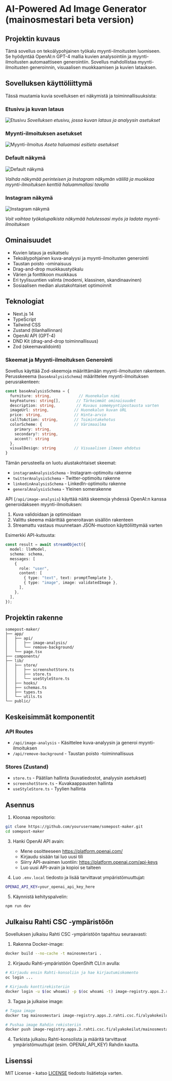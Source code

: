 # AI-Powered Ad Image Generator (mainosmestari beta version)

## Projektin kuvaus

Tämä sovellus on tekoälypohjainen työkalu myynti-ilmoitusten luomiseen. Se hyödyntää OpenAI:n GPT-4 mallia kuvien analysointiin ja myynti-ilmoitusten automaattiseen generointiin. Sovellus mahdollistaa myynti-ilmoitusten generoinnin, visuaalisen muokkaamisen ja kuvien latauksen.

## Sovelluksen käyttöliittymä

Tässä muutamia kuvia sovelluksen eri näkymistä ja toiminnallisuuksista:

### Etusivu ja kuvan lataus
![Etusivu](/docs/images/home.png)
*Sovelluksen etusivu, jossa kuvan lataus ja analyysin asetukset*

### Myynti-ilmoituksen asetukset
![Myynti-ilmoitus](/docs/images/settings.png)
*Aseta haluamasi esitieto asetukset*

### Default näkymä
![Default näkymä](/docs/images/edit-1.png)

*Vaihda näkymää perinteisen ja Instagram näkymän välillä ja muokkaa myynti-ilmoituksen kenttiä haluammallasi tavalla*

### Instagram näkymä
![Instagram näkymä](/docs/images/edit-2.png)

*Voit vaihtaa työkalupalkista näkymää halutessasi myös ja ladata myynti-ilmoituksen*

## Ominaisuudet

- Kuvien lataus ja esikatselu
- Tekoälypohjainen kuva-analyysi ja myynti-ilmoitusten generointi
- Taustan poisto -ominaisuus
- Drag-and-drop muokkaustyökalu
- Värien ja fonttikoon muokkaus
- Eri tyylisuuntien valinta (moderni, klassinen, skandinaavinen)
- Sosiaalisen median alustakohtaiset optimoinnit

## Teknologiat

- Next.js 14
- TypeScript
- Tailwind CSS
- Zustand (tilanhallinnan)
- OpenAI API (GPT-4)
- DND Kit (drag-and-drop toiminnallisuus)
- Zod (skeemavalidointi)

### Skeemat ja Myynti-ilmoituksen Generointi

Sovellus käyttää Zod-skeemoja määrittämään myynti-ilmoitusten rakenteen. Perusskeeema (`baseAnalysisSchema`) määrittelee myynti-ilmoituksen perusrakenteen:

```typescript
const baseAnalysisSchema = {
  furniture: string,            // Huonekalun nimi
  keyFeatures: string[],       // Tärkeimmät ominaisuudet
  description: string,         // Kuvaus somemyyntipostausta varten
  imageUrl: string,           // Huonekalun kuvan URL
  price: string,              // Hinta-arvio
  callToAction: string,       // Toimintakehotus
  colorScheme: {              // Värimaailma
    primary: string,
    secondary?: string,
    accent?: string
  },
  visualDesign: string        // Visuaalisen ilmeen ehdotus
}
```

Tämän perusteella on luotu alustakohtaiset skeemat:

- `instagramAnalysisSchema` - Instagram-optimoitu rakenne
- `twitterAnalysisSchema` - Twitter-optimoitu rakenne
- `linkedinAnalysisSchema` - LinkedIn-optimoitu rakenne
- `generalAnalysisSchema` - Yleinen somerakenne

API (`/api/image-analysis`) käyttää näitä skeemoja yhdessä OpenAI:n kanssa generoidakseen myynti-ilmoituksen:

1. Kuva validoidaan ja optimoidaan
2. Valittu skeema määrittää generoitavan sisällön rakenteen
3. Streamattu vastaus muunnetaan JSON-muotoon käyttöliittymää varten

Esimerkki API-kutsusta:

```typescript
const result = await streamObject({
  model: llmModel,
  schema: schema,
  messages: [
    {
      role: "user",
      content: [
        { type: "text", text: promptTemplate },
        { type: "image", image: validatedImage },
      ],
    },
  ],
});
```

## Projektin rakenne

```
somepost-maker/
├── app/
│   ├── api/
│   │   ├── image-analysis/
│   │   └── remove-background/
│   └── page.tsx
├── components/
├── lib/
│   ├── store/
│   │   ├── screenshotStore.ts
│   │   ├── store.ts
│   │   └── useStyleStore.ts
│   ├── hooks/
│   ├── schemas.ts
│   ├── types.ts
│   └── utils.ts
└── public/
```

## Keskeisimmät komponentit

### API Routes

- `/api/image-analysis` - Käsittelee kuva-analyysin ja generoi myynti-ilmoituksen
- `/api/remove-background` - Taustan poisto -toiminnallisuus

### Stores (Zustand)

- `store.ts` - Päätilan hallinta (kuvatiedostot, analyysin asetukset)
- `screenshotStore.ts` - Kuvakaappausten hallinta
- `useStyleStore.ts` - Tyylien hallinta

## Asennus

1. Kloonaa repositorio:

```bash
git clone https://github.com/yourusername/somepost-maker.git
cd somepost-maker
```

3. Hanki OpenAI API avain:
   - Mene osoitteeseen https://platform.openai.com/
   - Kirjaudu sisään tai luo uusi tili
   - Siirry API-avaimen luontiin: https://platform.openai.com/api-keys
   - Luo uusi API-avain ja kopioi se talteen

4. Luo `.env.local` tiedosto ja lisää tarvittavat ympäristömuuttujat:

```bash
OPENAI_API_KEY=your_openai_api_key_here
```

5. Käynnistä kehityspalvelin:

```bash
npm run dev
```

## Julkaisu Rahti CSC -ympäristöön

Sovelluksen julkaisu Rahti CSC -ympäristöön tapahtuu seuraavasti:

1. Rakenna Docker-image:

```bash
docker build --no-cache -t mainosmestari .
```

2. Kirjaudu Rahti-ympäristöön OpenShift CLI:n avulla:

```bash
# Kirjaudu ensin Rahti-konsoliin ja hae kirjautumiskomento
oc login ...

# Kirjaudu konttirekisteriin
docker login -u $(oc whoami) -p $(oc whoami -t) image-registry.apps.2.rahti.csc.fi
```

3. Tagaa ja julkaise image:

```bash
# Tagaa image
docker tag mainosmestari image-registry.apps.2.rahti.csc.fi/alyakokeilut/mainosmestari:latest

# Pushaa image Rahdin rekisteriin
docker push image-registry.apps.2.rahti.csc.fi/alyakokeilut/mainosmestari:latest
```

4. Tarkista julkaisu Rahti-konsolista ja määritä tarvittavat ympäristömuuttujat (esim. OPENAI_API_KEY) Rahdin kautta.


## Lisenssi

MIT License - katso [LICENSE](LICENSE) tiedosto lisätietoja varten.
